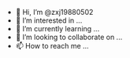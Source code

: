 - 👋 Hi, I’m @zxj19880502
- 👀 I’m interested in ...
- 🌱 I’m currently learning ...
- 💞️ I’m looking to collaborate on ...
- 📫 How to reach me ...

<!---
zxj19880502/mycode is a ✨ special ✨ repository because its `README.md` (this file) appears on your GitHub profile.
You can click the Preview link to take a look at your changes.
--->
